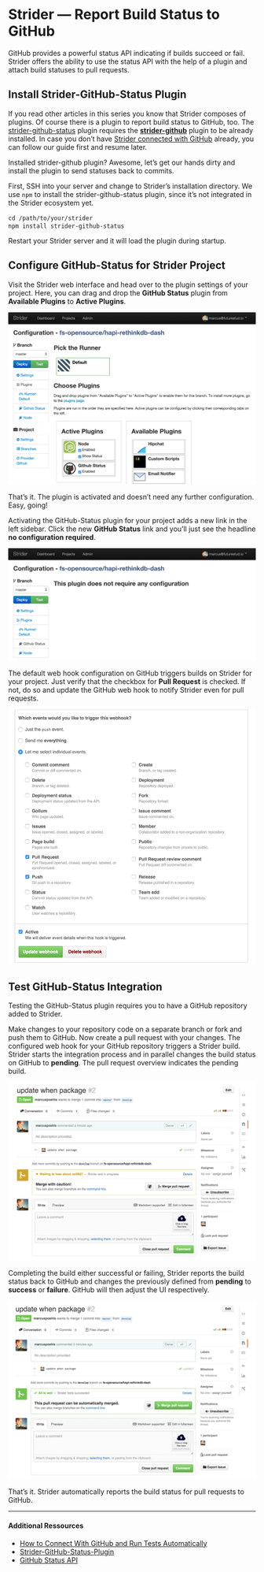 # Strider — Report Build Status to GitHub

GitHub provides a powerful status API indicating if builds succeed or fail. Strider offers the ability to use the status API with the help of a plugin and attach build statuses to pull requests.

## Install Strider-GitHub-Status Plugin

If you read other articles in this series you know that Strider composes of plugins. Of course there is a plugin to report build status to GitHub, too. The [strider-github-status](https://github.com/Strider-CD/strider-github-status) plugin requires the **[strider-github](https://github.com/Strider-CD/strider-github)** plugin to be already installed. In case you don’t have [Strider connected with GitHub]() already, you can follow our guide first and resume later.

Installed strider-github plugin? Awesome, let’s get our hands dirty and install the plugin to send statuses back to commits.

First, SSH into your server and change to Strider’s installation directory. We use `npm` to install the strider-github-status plugin, since it’s not integrated in the Strider ecosystem yet.

    cd /path/to/your/strider
    npm install strider-github-status

Restart your Strider server and it will load the plugin during startup.

## Configure GitHub-Status for Strider Project

Visit the Strider web interface and head over to the plugin settings of your project. Here, you can drag and drop the **GitHub Status** plugin from **Available Plugins** to **Active Plugins**.

![Strider Project’s Plugin Settings](./notifications-github-status/github-status-1.png)

That’s it. The plugin is activated and doesn’t need any further configuration. Easy, going!

Activating the GitHub-Status plugin for your project adds a new link in the left sidebar. Click the new **GitHub Status** link and you’ll just see the headline **no configuration required**.

![Strider GitHub-Status Plugin Configuration](./notifications-github-status/github-status-2.png)

The default web hook configuration on GitHub triggers builds on Strider for your project. Just verify that the checkbox for **Pull Request** is checked. If not, do so and update the GitHub web hook to notify Strider even for pull requests.

![GitHub Webhook Settings](./notifications-github-status/github-status-3.png)

## Test GitHub-Status Integration

Testing the GitHub-Status plugin requires you to have a GitHub repository added to Strider.

Make changes to your repository code on a separate branch or fork and push them to GitHub. Now create a pull request with your changes. The configured web hook for your GitHub repository triggers a Strider build. Strider starts the integration process and in parallel changes the build status on GitHub to **pending**. The pull request overview indicates the pending build.

![GitHub Pull Request — Build Status Pending](./notifications-github-status/github-status-4.png)

Completing the build either successful or failing, Strider reports the build status back to GitHub and changes the previously defined from **pending** to **success** or **failure**. GitHub will then adjust the UI respectively.

![GitHub Pull Request — Build Status Finished](./notifications-github-status/github-status-5.png)

That’s it. Strider automatically reports the build status for pull requests to GitHub.

---

#### Additional Ressources

- [How to Connect With GitHub and Run Tests Automatically](https://futurestud.io/blog/strider-how-to-connect-with-github-and-run-tests-automatically/)
- [Strider-GitHub-Status-Plugin](https://github.com/Strider-CD/strider-github-status)
- [GitHub Status API](https://developer.github.com/v3/repos/statuses/)
